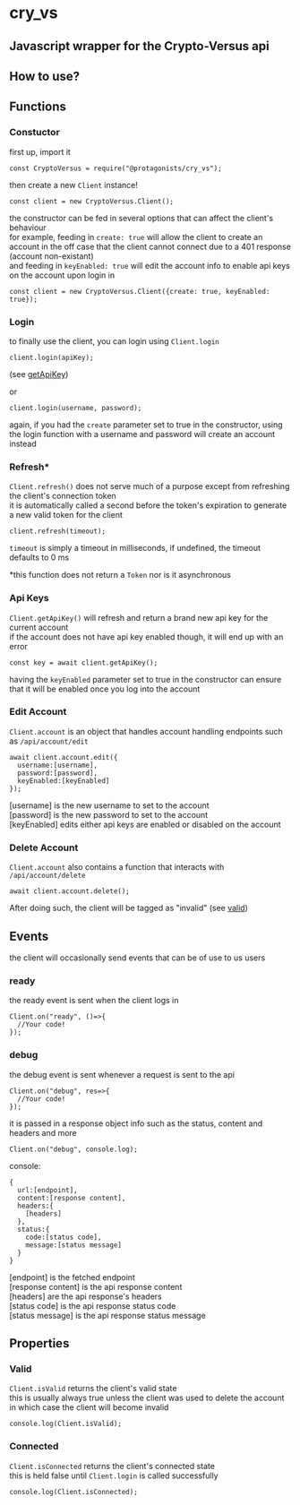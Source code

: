# cry_vs

## Javascript wrapper for the Crypto-Versus api

## How to use?

## Functions

### Constuctor

first up, import it

    const CryptoVersus = require("@protagonists/cry_vs");

then create a new `Client` instance!

    const client = new CryptoVersus.Client();

the constructor can be fed in several options that can affect the client's behaviour  
for example, feeding in `create: true` will allow the client to create an account in the off case that the client cannot connect due to a 401 response (account non-existant)  
and feeding in `keyEnabled: true` will edit the account info to enable api keys on the account upon login in

    const client = new CryptoVersus.Client({create: true, keyEnabled: true});

### Login

to finally use the client, you can login using `Client.login`

    client.login(apiKey);

(see [getApiKey](#api-keys))

or

    client.login(username, password);

again, if you had the `create` parameter set to true in the constructor, using the login function with a username and password will create an account instead

### Refresh*

`Client.refresh()` does not serve much of a purpose except from refreshing the client's connection token  
it is automatically called a second before the token's expiration to generate a new valid token for the client

    client.refresh(timeout);

`timeout` is simply a timeout in milliseconds, if undefined, the timeout defaults to 0 ms

\*this function does not return a `Token` nor is it asynchronous

### Api Keys

`Client.getApiKey()` will refresh and return a brand new api key for the current account  
if the account does not have api key enabled though, it will end up with an error

    const key = await client.getApiKey();

having the `keyEnabled` parameter set to true in the constructor can ensure that it will be enabled once you log into the account

### Edit Account

`Client.account` is an object that handles account handling endpoints such as `/api/account/edit`

    await client.account.edit({
      username:[username],
      password:[password],
      keyEnabled:[keyEnabled]
    });

\[username] is the new username to set to the account  
\[password] is the new password to set to the account  
\[keyEnabled] edits either api keys are enabled or disabled on the account

### Delete Account

`Client.account` also contains a function that interacts with `/api/account/delete`

    await client.account.delete();

After doing such, the client will be tagged as "invalid" (see [valid](#valid))



## Events

the client will occasionally send events that can be of use to us users

### ready

the ready event is sent when the client logs in

    Client.on("ready", ()=>{
      //Your code!
    });

### debug

the debug event is sent whenever a request is sent to the api

    Client.on("debug", res=>{
      //Your code!
    });

it is passed in a response object info such as the status, content and headers and more

    Client.on("debug", console.log);

console:

    {
      url:[endpoint],
      content:[response content],
      headers:{
        [headers]
      },
      status:{
        code:[status code],
        message:[status message]
      }
    }

\[endpoint] is the fetched endpoint  
\[response content] is the api response content  
\[headers] are the api response's headers  
\[status code] is the api response status code  
\[status message] is the api response status message



## Properties

### Valid

`Client.isValid` returns the client's valid state  
this is usually always true unless the client was used to delete the account  
in which case the client will become invalid

    console.log(Client.isValid);

### Connected

`Client.isConnected` returns the client's connected state  
this is held false until `Client.login` is called successfully

    console.log(Client.isConnected);

